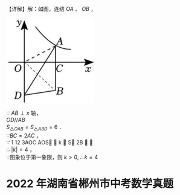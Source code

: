 【详解】解：如图，连结 $O A$ 、 $O B$ ，

![](<../../qs_image_DB/专题1-4_一文搞定反比例函数7个模型，13类题型（解析版）_/61ab8fd77f17f7e65a2f951e28e9034ceef4f379db545a6be7f77de00eba3da0.jpg>)

∵ $A B \perp x$ 轴，  
$O D / / A B$   
$S _ { \scriptscriptstyle \triangle O A B } = S _ { \scriptscriptstyle \triangle A B D } = 6$ ．  
$\because B C = 2 A C$ ，  
∵ 1 12 3AOC AOS  k  S 2B  ，  
∴ $\vert k \vert = 4$ ，  
∵图象位于第一象限，则 $k > 0 , ~ \therefore k = 4$

# 2022 年湖南省郴州市中考数学真题
